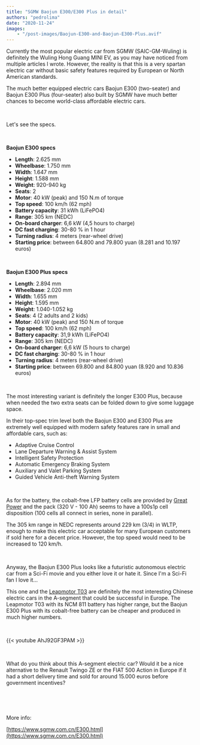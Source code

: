 ```yaml
---
title: "SGMW Baojun E300/E300 Plus in detail"
authors: "pedrolima"
date: "2020-11-24"
images: 
    - "/post-images/Baojun-E300-and-Baojun-E300-Plus.avif"
---
```


Currently the most popular electric car from SGMW (SAIC-GM-Wuling) is definitely the Wuling Hong Guang MINI EV, as you may have noticed from multiple articles I wrote. However, the reality is that this is a very spartan electric car without basic safety features required by European or North American standards.

The much better equipped electric cars Baojun E300 (two-seater) and Baojun E300 Plus (four-seater) also built by SGMW have much better chances to become world-class affordable electric cars.

 

Let's see the specs.

 

**Baojun E300 specs**

- **Length**: 2.625 mm
- **Wheelbase**: 1.750 mm
- **Width**: 1.647 mm
- **Height**: 1.588 mm
- **Weight**: 920-940 kg
- **Seats**: 2
- **Motor**: 40 kW (peak) and 150 N.m of torque
- **Top speed**: 100 km/h (62 mph)
- **Battery capacity**: 31 kWh (LiFePO4)
- **Range**: 305 km (NEDC)
- **On-board charger**: 6,6 kW (4,5 hours to charge)
- **DC fast charging**: 30-80 % in 1 hour
- **Turning radius**: 4 meters (rear-wheel drive)
- **Starting price**: between 64.800 and 79.800 yuan (8.281 and 10.197 euros)

 

**Baojun E300 Plus specs**

- **Length**: 2.894 mm
- **Wheelbase**: 2.020 mm
- **Width**: 1.655 mm
- **Height**: 1.595 mm
- **Weight**: 1.040-1.052 kg
- **Seats**: 4 (2 adults and 2 kids)
- **Motor**: 40 kW (peak) and 150 N.m of torque
- **Top speed**: 100 km/h (62 mph)
- **Battery capacity**: 31,9 kWh (LiFePO4)
- **Range**: 305 km (NEDC)
- **On-board charger**: 6,6 kW (5 hours to charge)
- **DC fast charging**: 30-80 % in 1 hour
- **Turning radius**: 4 meters (rear-wheel drive)
- **Starting price**: between 69.800 and 84.800 yuan (8.920 and 10.836 euros)

 

The most interesting variant is definitely the longer E300 Plus, because when needed the two extra seats can be folded down to give some luggage space.

In their top-spec trim level both the Baojun E300 and E300 Plus are extremely well equipped with modern safety features rare in small and affordable cars, such as:

- Adaptive Cruise Control
- Lane Departure Warning & Assist System
- Intelligent Safety Protection
- Automatic Emergency Braking System
- Auxiliary and Valet Parking System
- Guided Vehicle Anti-theft Warning System

 

As for the battery, the cobalt-free LFP battery cells are provided by [Great Power](http://www.greatpower.net/) and the pack (320 V - 100 Ah) seems to have a 100s1p cell disposition (100 cells all connect in series, none in parallel).

The 305 km range in NEDC represents around 229 km (3/4) in WLTP, enough to make this electric car acceptable for many European customers if sold here for a decent price. However, the top speed would need to be increased to 120 km/h.

 

Anyway, the Baojun E300 Plus looks like a futuristic autonomous electric car from a Sci-Fi movie and you either love it or hate it. Since I'm a Sci-Fi fan I love it...

This one and the [Leapmotor T03](/2020/08/03/leapmotor-t03-great-small-electric-car/) are definitely the most interesting Chinese electric cars in the A-segment that could be successful in Europe. The Leapmotor T03 with its NCM 811 battery has higher range, but the Baojun E300 Plus with its cobalt-free battery can be cheaper and produced in much higher numbers.

 

{{< youtube AhJ92GF3PAM >}}

 

What do you think about this A-segment electric car? Would it be a nice alternative to the Renault Twingo ZE or the FIAT 500 Action in Europe if it had a short delivery time and sold for around 15.000 euros before government incentives?

 

 

More info:

[https://www.sgmw.com.cn/E300.html](https://www.sgmw.com.cn/E300.html)
